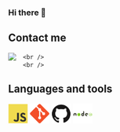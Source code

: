 ### Hi there 👋

## Contact me
 <p>
   <a href="https://discordapp.com/users/377605834458267650"><img width="30px" align="left" src="https://cdn.jsdelivr.net/npm/simple-icons@v3/icons/discord.svg" /></a>
   </p>

    <br />
    <br />
      
  ## Languages and tools
<p align="left">
   <img src="https://raw.githubusercontent.com/devicons/devicon/master/icons/javascript/javascript-original.svg" width="40" height="40" />
   <img src="https://raw.githubusercontent.com/devicons/devicon/master/icons/git/git-original.svg" width="40" height="40" />
   <img src="https://raw.githubusercontent.com/devicons/devicon/master/icons/github/github-original.svg" width="40" height="40" />
   <img src="https://raw.githubusercontent.com/devicons/devicon/master/icons/nodejs/nodejs-original-wordmark.svg" width="40" height="40" />
</p>
<!--
**STMETE/STMETE** is a ✨ _special_ ✨ repository because its `README.md` (this file) appears on your GitHub profile.

Here are some ideas to get you started:

- 🔭 I’m currently working on ...
- 🌱 I’m currently learning ...
- 👯 I’m looking to collaborate on ...
- 🤔 I’m looking for help with ...
- 💬 Ask me about ...
- 📫 How to reach me: ...
- 😄 Pronouns: ...
- ⚡ Fun fact: ...
-->
